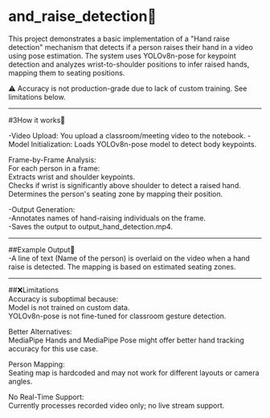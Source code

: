﻿# and_raise_detection📌
This project demonstrates a basic implementation of a "Hand raise detection" mechanism that detects if a person raises their hand in a video using pose estimation. The system uses YOLOv8n-pose for keypoint detection and analyzes wrist-to-shoulder positions to infer raised hands, mapping them to seating positions.  


⚠️ Accuracy is not production-grade due to lack of custom training. See limitations below.  

---

#3How it works📌

-Video Upload: You upload a classroom/meeting video to the notebook.
-Model Initialization: Loads YOLOv8n-pose model to detect body keypoints.

Frame-by-Frame Analysis:  
    For each person in a frame:  
    Extracts wrist and shoulder keypoints.  
    Checks if wrist is significantly above shoulder to detect a raised hand.  
    Determines the person's seating zone by mapping their position.  

-Output Generation:  
-Annotates names of hand-raising individuals on the frame.  
-Saves the output to output_hand_detection.mp4.  

---

##Example Output📌  
-A line of text (Name of the person) is overlaid on the video when a hand raise is detected. The mapping is based on estimated seating zones.  

---

##❌Limitations  
Accuracy is suboptimal because:  
  Model is not trained on custom data.  
  YOLOv8n-pose is not fine-tuned for classroom gesture detection.  


Better Alternatives:  
  MediaPipe Hands and MediaPipe Pose might offer better hand tracking accuracy for this use case.  

  
Person Mapping:  
  Seating map is hardcoded and may not work for different layouts or camera angles.  


No Real-Time Support:  
  Currently processes recorded video only; no live stream support.  

